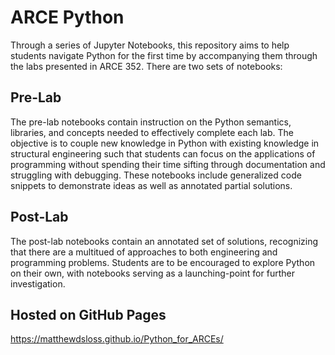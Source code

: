 # ARCE Python
Through a series of Jupyter Notebooks, this repository aims to help students navigate Python for the first time by accompanying them through the labs presented in ARCE 352. There are two sets of notebooks:
## Pre-Lab
The pre-lab notebooks contain instruction on the Python semantics, libraries, and concepts needed to effectively complete each lab. The objective is to couple new knowledge in Python with existing knowledge in structural engineering such that students can focus on the applications of programming without spending their time sifting through documentation and struggling with debugging. These notebooks include generalized code snippets to demonstrate ideas as well as annotated partial solutions.

## Post-Lab
The post-lab notebooks contain an annotated set of solutions, recognizing that there are a multitued of approaches to both engineering and programming problems. Students are to be encouraged to explore Python on their own, with notebooks serving as a launching-point for further investigation.

## Hosted on GitHub Pages
https://matthewdsloss.github.io/Python_for_ARCEs/
